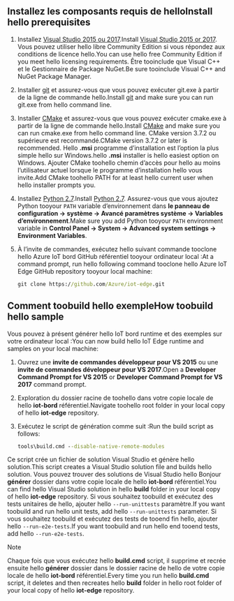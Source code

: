 ## <a name="install-hello-prerequisites"></a><span data-ttu-id="854a0-101">Installez les composants requis de hello</span><span class="sxs-lookup"><span data-stu-id="854a0-101">Install hello prerequisites</span></span>

1. <span data-ttu-id="854a0-102">Installez [Visual Studio 2015 ou 2017](https://www.visualstudio.com).</span><span class="sxs-lookup"><span data-stu-id="854a0-102">Install [Visual Studio 2015 or 2017](https://www.visualstudio.com).</span></span> <span data-ttu-id="854a0-103">Vous pouvez utiliser hello libre Community Edition si vous répondez aux conditions de licence hello.</span><span class="sxs-lookup"><span data-stu-id="854a0-103">You can use hello free Community Edition if you meet hello licensing requirements.</span></span> <span data-ttu-id="854a0-104">Être tooinclude que Visual C++ et le Gestionnaire de Package NuGet.</span><span class="sxs-lookup"><span data-stu-id="854a0-104">Be sure tooinclude Visual C++ and NuGet Package Manager.</span></span>

1. <span data-ttu-id="854a0-105">Installer [git](http://www.git-scm.com) et assurez-vous que vous pouvez exécuter git.exe à partir de la ligne de commande hello.</span><span class="sxs-lookup"><span data-stu-id="854a0-105">Install [git](http://www.git-scm.com) and make sure you can run git.exe from hello command line.</span></span>

1. <span data-ttu-id="854a0-106">Installer [CMake](https://cmake.org/download/) et assurez-vous que vous pouvez exécuter cmake.exe à partir de la ligne de commande hello.</span><span class="sxs-lookup"><span data-stu-id="854a0-106">Install [CMake](https://cmake.org/download/) and make sure you can run cmake.exe from hello command line.</span></span> <span data-ttu-id="854a0-107">CMake version 3.7.2 ou supérieure est recommandé.</span><span class="sxs-lookup"><span data-stu-id="854a0-107">CMake version 3.7.2 or later is recommended.</span></span> <span data-ttu-id="854a0-108">Hello **.msi** programme d’installation est l’option la plus simple hello sur Windows.</span><span class="sxs-lookup"><span data-stu-id="854a0-108">hello **.msi** installer is hello easiest option on Windows.</span></span> <span data-ttu-id="854a0-109">Ajouter CMake toohello chemin d’accès pour hello au moins l’utilisateur actuel lorsque le programme d’installation hello vous invite.</span><span class="sxs-lookup"><span data-stu-id="854a0-109">Add CMake toohello PATH for at least hello current user when hello installer prompts you.</span></span>

1. <span data-ttu-id="854a0-110">Installez [Python 2.7](https://www.python.org/downloads/release/python-27).</span><span class="sxs-lookup"><span data-stu-id="854a0-110">Install [Python 2.7](https://www.python.org/downloads/release/python-27).</span></span> <span data-ttu-id="854a0-111">Assurez-vous que vous ajoutez Python tooyour `PATH` variable d’environnement dans **le panneau de configuration -> système -> Avancé paramètres système -> Variables d’environnement**.</span><span class="sxs-lookup"><span data-stu-id="854a0-111">Make sure you add Python tooyour `PATH` environment variable in **Control Panel -> System -> Advanced system settings -> Environment Variables**.</span></span>

1. <span data-ttu-id="854a0-112">À l’invite de commandes, exécutez hello suivant commande tooclone hello Azure IoT bord GitHub référentiel tooyour ordinateur local :</span><span class="sxs-lookup"><span data-stu-id="854a0-112">At a command prompt, run hello following command tooclone hello Azure IoT Edge GitHub repository tooyour local machine:</span></span>

    ```cmd
    git clone https://github.com/Azure/iot-edge.git
    ```

## <a name="how-toobuild-hello-sample"></a><span data-ttu-id="854a0-113">Comment toobuild hello exemple</span><span class="sxs-lookup"><span data-stu-id="854a0-113">How toobuild hello sample</span></span>

<span data-ttu-id="854a0-114">Vous pouvez à présent générer hello IoT bord runtime et des exemples sur votre ordinateur local :</span><span class="sxs-lookup"><span data-stu-id="854a0-114">You can now build hello IoT Edge runtime and samples on your local machine:</span></span>

1. <span data-ttu-id="854a0-115">Ouvrez une **invite de commandes développeur pour VS 2015** ou une **invite de commandes développeur pour VS 2017**.</span><span class="sxs-lookup"><span data-stu-id="854a0-115">Open a **Developer Command Prompt for VS 2015** or **Developer Command Prompt for VS 2017** command prompt.</span></span>

1. <span data-ttu-id="854a0-116">Exploration du dossier racine de toohello dans votre copie locale de hello **iot-bord** référentiel.</span><span class="sxs-lookup"><span data-stu-id="854a0-116">Navigate toohello root folder in your local copy of hello **iot-edge** repository.</span></span>

1. <span data-ttu-id="854a0-117">Exécutez le script de génération comme suit :</span><span class="sxs-lookup"><span data-stu-id="854a0-117">Run the build script as follows:</span></span>

    ```cmd
    tools\build.cmd --disable-native-remote-modules
    ```

<span data-ttu-id="854a0-118">Ce script crée un fichier de solution Visual Studio et génère hello solution.</span><span class="sxs-lookup"><span data-stu-id="854a0-118">This script creates a Visual Studio solution file and builds hello solution.</span></span> <span data-ttu-id="854a0-119">Vous pouvez trouver des solutions de Visual Studio hello Bonjour **générer** dossier dans votre copie locale de hello **iot-bord** référentiel.</span><span class="sxs-lookup"><span data-stu-id="854a0-119">You can find hello Visual Studio solution in hello **build** folder in your local copy of hello **iot-edge** repository.</span></span> <span data-ttu-id="854a0-120">Si vous souhaitez toobuild et exécutez des tests unitaires de hello, ajouter hello `--run-unittests` paramètre.</span><span class="sxs-lookup"><span data-stu-id="854a0-120">If you want toobuild and run hello unit tests, add hello `--run-unittests` parameter.</span></span> <span data-ttu-id="854a0-121">Si vous souhaitez toobuild et exécutez des tests de tooend fin hello, ajouter hello `--run-e2e-tests`.</span><span class="sxs-lookup"><span data-stu-id="854a0-121">If you want toobuild and run hello end tooend tests, add hello `--run-e2e-tests`.</span></span>

> [!NOTE]
> <span data-ttu-id="854a0-122">Chaque fois que vous exécutez hello **build.cmd** script, il supprime et recrée ensuite hello **générer** dossier dans le dossier racine de hello de votre copie locale de hello **iot-bord** référentiel.</span><span class="sxs-lookup"><span data-stu-id="854a0-122">Every time you run hello **build.cmd** script, it deletes and then recreates hello **build** folder in hello root folder of your local copy of hello **iot-edge** repository.</span></span>
